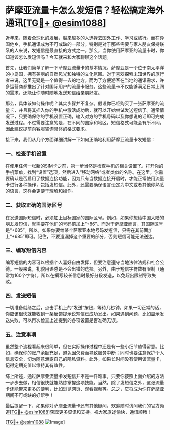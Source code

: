 # 萨摩亚流量卡怎么发短信？轻松搞定海外通讯[[TG💪+ @esim1088](https://t.me/s/esim1088)]

近年来，随着全球化的发展，越来越多的人选择去国外工作、学习或旅行。而在异国他乡，手机通讯成为不可或缺的一部分。特别是对于那些需要与家人朋友保持联系的人来说，发短信是最直接的方式之一。那么，当你使用萨摩亚的流量卡时，你知道该怎么发短信吗？今天就来和大家聊聊这个话题。

首先，让我们简单了解一下萨摩亚流量卡的基本情况。萨摩亚是一个位于南太平洋的小岛国，拥有美丽的自然风光和独特的文化氛围。对于喜欢探索未知世界的旅行者来说，这里无疑是一个值得一去的地方。而为了方便游客在当地的通讯需求，许多运营商都推出了针对国际用户的流量卡服务。这些流量卡不仅能够满足日常上网的需求，还能让你随时随地发送短信给亲朋好友。

那么，具体该如何操作呢？其实步骤并不复杂。假设你已经购买了一张萨摩亚的流量卡，并且将其插入你的手机中激活成功后，就可以开始尝试发送短信了。通常情况下，只要确保你的手机设置正确，输入对方的手机号码以及你想说的话即可完成发送过程。不过需要注意的是，在不同的国家和地区，短信格式可能会有所不同，因此建议提前向客服咨询具体的格式要求。

接下来，我们从几个方面详细讲解一下如何正确地利用萨摩亚流量卡发短信：

### 一、检查手机设置

在使用任何一张新的SIM卡之前，第一步当然是检查手机的相关设置了。打开你的手机菜单，找到“设置”选项，然后进入“移动网络”或者类似的名称。在这里，你需要确认是否启用了数据连接功能，因为只有当数据连接开启时，才能正常使用流量卡进行各种操作，包括发短信。此外，还需要确保语言设定为中文或者其他你熟悉的语言，这样会更便于理解和操作。

### 二、获取正确的国际区号

在发送国际短信时，必须加上目标国家的国际区号。例如，如果你想给中国大陆的朋友发短信，就需要在他们的号码前加上“+86”。而对于萨摩亚而言，其国际区号是“+685”。所以，如果你要给某个萨摩亚本地号码发短信，只需在其前面加上“+685”即可。记住，不要遗漏掉这个重要的部分，否则短信可能无法送达。

### 三、编写短信内容

编写短信的内容可以根据个人喜好自由发挥，但要注意遵守当地法律法规和社会公德。一般来说，礼貌用语总是不会出错的选择。另外，由于短信字符数有限制（通常为160个字符），所以在撰写较长信息时最好分段发送，以免超出限制导致失败。

### 四、发送短信

一切准备就绪之后，点击手机上的“发送”按钮，等待几秒钟，如果一切正常的话，你应该很快就能收到一条反馈提示说短信已成功发出。如果遇到问题，比如显示发送失败，可以再次检查上述提到的各项设置是否准确无误。

### 五、注意事项

虽然整个流程看起来很简单，但在实际操作过程中还是有一些小细节值得留意。比如，确保你的账户余额充足，避免因欠费而导致服务中断；同时也要注意保护个人信息安全，切勿随意泄露自己的隐私资料。此外，如果长时间没有使用该流量卡，记得定期充值以维持其有效性。

综上所述，通过萨摩亚流量卡发短信并不是一件难事。只要你按照上面介绍的方法一步步去做，相信很快就能熟练掌握这项技能。当然，除了发短信之外，这张流量卡还能带来更多的便利，比如浏览网页、观看视频等。总之，它将成为你在萨摩亚期间不可或缺的好帮手！

最后提醒一下，如果你对萨摩亚流量卡还有其他疑问，欢迎随时访问我们的官方频道[[TG💪+ @esim1088](https://t.me/s/esim1088)]获取更多资讯和支持。祝大家旅途愉快，通讯顺畅！

[[TG💪+ @esim1088](https://t.me/s/esim1088) ![Image](https://i.postimg.cc/4NQfJmqS/Snipaste-2025-05-13-00-14-12.png)]